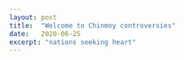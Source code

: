 ```yaml
---
layout: post
title:  "Welcome to Chinmoy controversies"
date:   2020-06-25
excerpt: "nations seeking heart"
---
```

